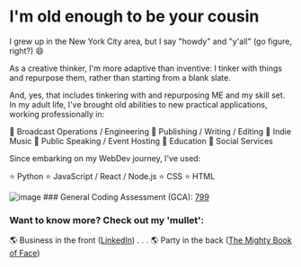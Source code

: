 # I'm old enough to be your cousin

I grew up in the New York City area, but I say "howdy" and "y'all" (go figure, right?) 😄

As a creative thinker, I'm more adaptive than inventive:  I tinker with things and repurpose them, rather than starting from a blank slate.

And, yes, that includes tinkering with and repurposing ME and my skill set.  In my adult life, I've brought old abilities to new practical applications, working professionally in:

💼 Broadcast Operations / Engineering
💼 Publishing / Writing / Editing
💼 Indie Music
💼 Public Speaking / Event Hosting
💼 Education
💼 Social Services

Since embarking on my WebDev journey, I've used:

⭐️ Python
⭐️ JavaScript / React / Node.js
⭐️ CSS
⭐️ HTML

![image](https://user-images.githubusercontent.com/76451364/122858356-25999580-d2e8-11eb-84d8-c81c0915007b.png) ### General Coding Assessment (GCA): [799](https://app.codesignal.com/coding-report/tWqCuPjBM6DsiyYsT-TP9BTLhDkgt3ZJp6PtgNmv5H)

### Want to know more? Check out my 'mullet':

🌎 Business in the front ([LinkedIn](https://www.linkedin.com/in/domenicscarcella)) . . . 
🌎 Party in the back ([The Mighty Book of Face](https://www.facebook.com/dom.scarcella))

